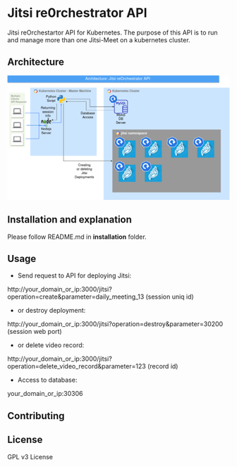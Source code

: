 # Jitsi re0rchestrator API

Jitsi reOrchestartor API for Kubernetes. The purpose of this API is to run and manage more than one Jitsi-Meet on a kubernetes cluster.


## Architecture

![architecture_image](https://github.com/muazdervent/jitsi-re0rchestrator-api/blob/main/architecture_image.png?raw=true)

## Installation and explanation

Please follow README.md in **installation** folder.

## Usage

- Send request to API for deploying Jitsi:

http://your_domain_or_ip:3000/jitsi?operation=create&parameter=daily_meeting_13 (session uniq id)

- or destroy deployment:

http://your_domain_or_ip:3000/jitsi?operation=destroy&parameter=30200 (session web port)

- or delete video record:

http://your_domain_or_ip:3000/jitsi?operation=delete_video_record&parameter=123 (record id)

- Access to database:

your_domain_or_ip:30306
## Contributing


## License
GPL v3 License
